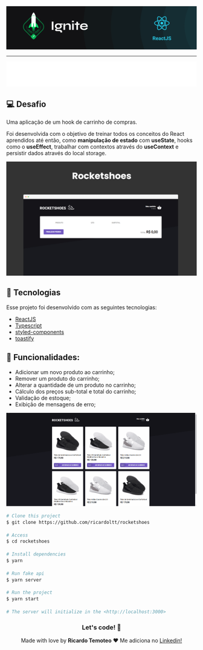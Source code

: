 <img alt="ignite banner" src="./.github/image-back.png" />

___

<div align="center">
<img src="./.github/logo.svg" alt="rocketshoes logo"/>
</div>

## 💻 Desafio

Uma aplicação de um hook de carrinho de compras.

Foi desenvolvida com o objetivo de treinar todos os conceitos do React aprendidos até então, como **manipulação de estado** com **useState**, hooks como o **useEffect**, trabalhar com contextos através do **useContext** e persistir dados através do local storage.

<img alt="ignite" src="./.github/1.jpeg" />

## 🚀 Tecnologias

Esse projeto foi desenvolvido com as seguintes tecnologias:

- [ReactJS](https://pt-br.reactjs.org/)
- [Typescript](https://www.typescriptlang.org/)
- [styled-components](https://styled-components.com/)
- [toastify](https://www.npmjs.com/package/react-toastify)


## 🔖 Funcionalidades:
- Adicionar um novo produto ao carrinho;
- Remover um produto do carrinho;
- Alterar a quantidade de um produto no carrinho;
- Cálculo dos preços sub-total e total do carrinho;
- Validação de estoque;
- Exibição de mensagens de erro;

![vídeo tela](https://github.com/ricardoltt/rocketshoes/blob/master/.github/gif-site.gif)

```bash
# Clone this project
$ git clone https://github.com/ricardoltt/rocketshoes

# Access
$ cd rocketshoes

# Install dependencies
$ yarn

# Run fake api
$ yarn server

# Run the project
$ yarn start

# The server will initialize in the <http://localhost:3000>
```

<div align="center">

### Let's code! 🚀

Made with love by **Ricardo Temoteo** ❤️ Me adiciona no [Linkedin!](https://www.linkedin.com/in/ricardoltt/)

</div>